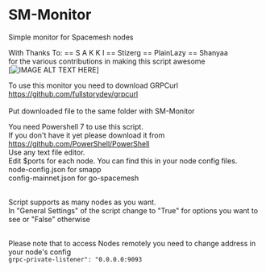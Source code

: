 # SM-Monitor
Simple monitor for Spacemesh nodes<br>

With Thanks To: == S A K K I == Stizerg == PlainLazy == Shanyaa<br>
for the various contributions in making this script awesome
<br>
[![IMAGE ALT TEXT HERE](https://github.com/xeliuqa/SM-Monitor/blob/main/SM-Monitor.jpg)]
<br>

To use this monitor you need to download GRPCurl<br> 
https://github.com/fullstorydev/grpcurl<br><br>
Put downloaded file to the same folder with SM-Monitor<br>

You need Powershell 7 to use this script.<br>
If you don't have it yet please download it from <br>
https://github.com/PowerShell/PowerShell
<br>
Use any text file editor.<br>
Edit $ports for each node. You can find this in your node config files.<br>
node-config.json for smapp<br>
config-mainnet.json for go-spacemesh<br><br>

Script supports as many nodes as you want.<br>
In "General Settings" of the script change to "True" for options you want to see or "False" otherwise<br><br>

Please note that to access Nodes remotely you need to change address in your node's config<br>
`grpc-private-listener": "0.0.0.0:9093`<br><br>

